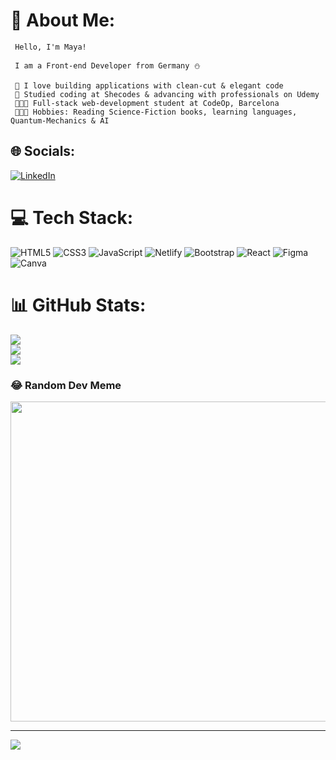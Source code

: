 
# 💫 About Me:
                                          
     Hello, I'm Maya!  
     
     I am a Front-end Developer from Germany ⛄ 
                                          
     💜 I love building applications with clean-cut & elegant code
     👜 Studied coding at Shecodes & advancing with professionals on Udemy
     👩🏻‍🎓 Full-stack web-development student at CodeOp, Barcelona
     👩🏻‍🎤 Hobbies: Reading Science-Fiction books, learning languages, Quantum-Mechanics & AI


## 🌐 Socials:
[![LinkedIn](https://img.shields.io/badge/LinkedIn-%230077B5.svg?logo=linkedin&logoColor=white)](https://linkedin.com/in/https://www.linkedin.com/in/maya-barbir-44a9a0108/) 

# 💻 Tech Stack:
![HTML5](https://img.shields.io/badge/html5-%23E34F26.svg?style=for-the-badge&logo=html5&logoColor=white) ![CSS3](https://img.shields.io/badge/css3-%231572B6.svg?style=for-the-badge&logo=css3&logoColor=white) ![JavaScript](https://img.shields.io/badge/javascript-%23323330.svg?style=for-the-badge&logo=javascript&logoColor=%23F7DF1E) ![Netlify](https://img.shields.io/badge/netlify-%23000000.svg?style=for-the-badge&logo=netlify&logoColor=#00C7B7) ![Bootstrap](https://img.shields.io/badge/bootstrap-%23563D7C.svg?style=for-the-badge&logo=bootstrap&logoColor=white) ![React](https://img.shields.io/badge/react-%2320232a.svg?style=for-the-badge&logo=react&logoColor=%2361DAFB) 	![Figma](https://img.shields.io/badge/figma-%23F24E1E.svg?style=for-the-badge&logo=figma&logoColor=white) ![Canva](https://img.shields.io/badge/Canva-%2300C4CC.svg?style=for-the-badge&logo=Canva&logoColor=white)
# 📊 GitHub Stats:
![](https://github-readme-stats.vercel.app/api?username=Mayadev3&theme=dracula&hide_border=false&include_all_commits=false&count_private=false)<br/>
![](https://github-readme-streak-stats.herokuapp.com/?user=Mayadev3&theme=dracula&hide_border=false)<br/>
![](https://github-readme-stats.vercel.app/api/top-langs/?username=Mayadev3&theme=dracula&hide_border=false&include_all_commits=false&count_private=false&layout=compact)

### 😂 Random Dev Meme
<img src="https://random-memer.herokuapp.com/" width="512px"/>

---
[![](https://visitcount.itsvg.in/api?id=Mayadev3&icon=0&color=0)](https://visitcount.itsvg.in)


